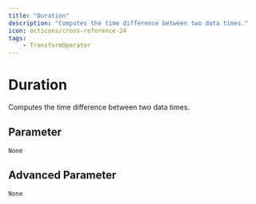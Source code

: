 ```yaml
---
title: "Duration"
description: "Computes the time difference between two data times."
icon: octicons/cross-reference-24
tags: 
    - TransformOperator
---
```

# Duration
<!-- This file was generated - DO NOT CHANGE IT MANUALLY -->



Computes the time difference between two data times.


## Parameter

`None`

## Advanced Parameter

`None`